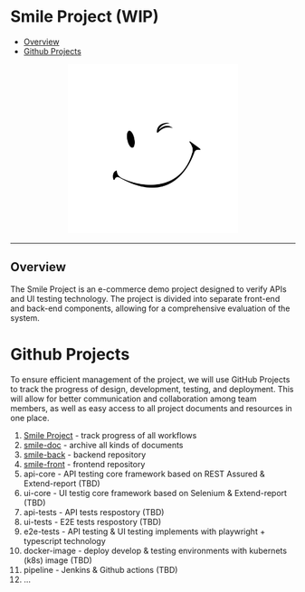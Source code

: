 # Smile Project (WIP)

* [Overview](#Overview)
* [Github Projects](#Github-Projects)

<p align="center">
  <img width="300" height="300" src='./assets/images/simle.jpg'>
</p>

---

## Overview

The Smile Project is an e-commerce demo project designed to verify APIs and UI testing technology. The project is divided into separate front-end and back-end components, allowing for a comprehensive evaluation of the system.

# Github Projects

To ensure efficient management of the project, we will use GitHub Projects to track the progress of design, development, testing, and deployment. This will allow for better communication and collaboration among team members, as well as easy access to all project documents and resources in one place.

1. [Smile Project](https://github.com/users/siyingcheng/projects/2) - track progress of all workflows
2. [smile-doc](https://github.com/siyingcheng/smile-doc) - archive all kinds of documents
3. [smile-back](https://github.com/siyingcheng/smile-back) - backend repository
4. [smile-front](https://github.com/siyingcheng/smile-front) - frontend repository
5. api-core - API testing core framework based on REST Assured & Extend-report (TBD)
6. ui-core - UI testig core framework based on Selenium & Extend-report (TBD)
7. api-tests - API tests respostory (TBD)
8. ui-tests - E2E tests respostory (TBD)
9. e2e-tests - API testing & UI testing implements with playwright + typescript technology
10. docker-image - deploy develop & testing environments with kubernets (k8s) image (TBD)
11. pipeline - Jenkins & Github actions (TBD)
12. ...
